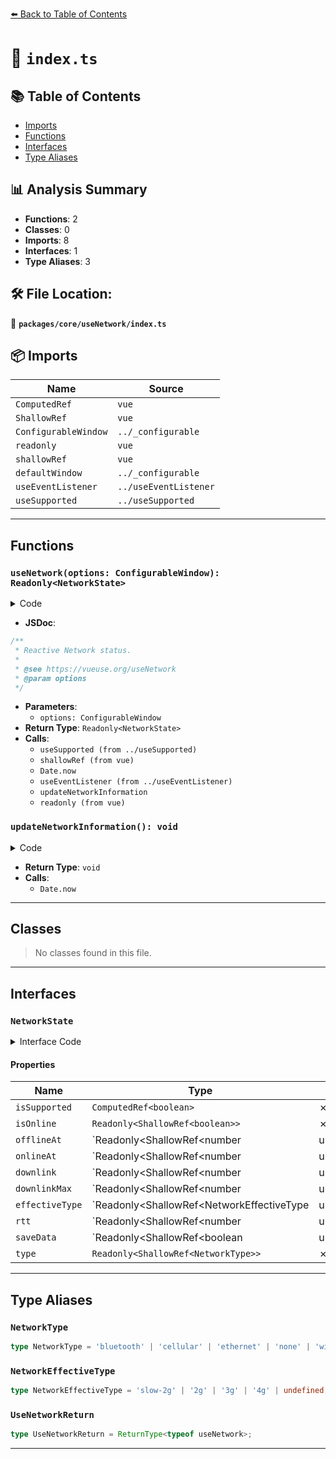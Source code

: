 [⬅️ Back to Table of Contents](../../../index.md)

# 📄 `index.ts`

## 📚 Table of Contents

- [Imports](#imports)
- [Functions](#functions)
- [Interfaces](#interfaces)
- [Type Aliases](#type-aliases)

## 📊 Analysis Summary

- **Functions**: 2
- **Classes**: 0
- **Imports**: 8
- **Interfaces**: 1
- **Type Aliases**: 3

## 🛠️ File Location:
📂 **`packages/core/useNetwork/index.ts`**

## 📦 Imports

| Name | Source |
|------|--------|
| `ComputedRef` | `vue` |
| `ShallowRef` | `vue` |
| `ConfigurableWindow` | `../_configurable` |
| `readonly` | `vue` |
| `shallowRef` | `vue` |
| `defaultWindow` | `../_configurable` |
| `useEventListener` | `../useEventListener` |
| `useSupported` | `../useSupported` |


---

## Functions

### `useNetwork(options: ConfigurableWindow): Readonly<NetworkState>`

<details><summary>Code</summary>

```ts
export function useNetwork(options: ConfigurableWindow = {}): Readonly<NetworkState> {
  const { window = defaultWindow } = options
  const navigator = window?.navigator
  const isSupported = useSupported(() => navigator && 'connection' in navigator)

  const isOnline = shallowRef(true)
  const saveData = shallowRef(false)
  const offlineAt = shallowRef<number | undefined>(undefined)
  const onlineAt = shallowRef<number | undefined>(undefined)
  const downlink = shallowRef<number | undefined>(undefined)
  const downlinkMax = shallowRef<number | undefined>(undefined)
  const rtt = shallowRef<number | undefined>(undefined)
  const effectiveType = shallowRef<NetworkEffectiveType>(undefined)
  const type = shallowRef<NetworkType>('unknown')

  const connection = isSupported.value && (navigator as any).connection

  function updateNetworkInformation() {
    if (!navigator)
      return

    isOnline.value = navigator.onLine
    offlineAt.value = isOnline.value ? undefined : Date.now()
    onlineAt.value = isOnline.value ? Date.now() : undefined

    if (connection) {
      downlink.value = connection.downlink
      downlinkMax.value = connection.downlinkMax
      effectiveType.value = connection.effectiveType
      rtt.value = connection.rtt
      saveData.value = connection.saveData
      type.value = connection.type
    }
  }

  const listenerOptions = { passive: true }

  if (window) {
    useEventListener(window, 'offline', () => {
      isOnline.value = false
      offlineAt.value = Date.now()
    }, listenerOptions)

    useEventListener(window, 'online', () => {
      isOnline.value = true
      onlineAt.value = Date.now()
    }, listenerOptions)
  }

  if (connection)
    useEventListener(connection, 'change', updateNetworkInformation, listenerOptions)

  updateNetworkInformation()

  return {
    isSupported,
    isOnline: readonly(isOnline),
    saveData: readonly(saveData),
    offlineAt: readonly(offlineAt),
    onlineAt: readonly(onlineAt),
    downlink: readonly(downlink),
    downlinkMax: readonly(downlinkMax),
    effectiveType: readonly(effectiveType),
    rtt: readonly(rtt),
    type: readonly(type),
  }
}
```
</details>

- **JSDoc**:
```ts
/**
 * Reactive Network status.
 *
 * @see https://vueuse.org/useNetwork
 * @param options
 */
```

- **Parameters**:
  - `options: ConfigurableWindow`
- **Return Type**: `Readonly<NetworkState>`
- **Calls**:
  - `useSupported (from ../useSupported)`
  - `shallowRef (from vue)`
  - `Date.now`
  - `useEventListener (from ../useEventListener)`
  - `updateNetworkInformation`
  - `readonly (from vue)`
### `updateNetworkInformation(): void`

<details><summary>Code</summary>

```ts
function updateNetworkInformation() {
    if (!navigator)
      return

    isOnline.value = navigator.onLine
    offlineAt.value = isOnline.value ? undefined : Date.now()
    onlineAt.value = isOnline.value ? Date.now() : undefined

    if (connection) {
      downlink.value = connection.downlink
      downlinkMax.value = connection.downlinkMax
      effectiveType.value = connection.effectiveType
      rtt.value = connection.rtt
      saveData.value = connection.saveData
      type.value = connection.type
    }
  }
```
</details>

- **Return Type**: `void`
- **Calls**:
  - `Date.now`

---

## Classes

> No classes found in this file.


---

## Interfaces

### `NetworkState`

<details><summary>Interface Code</summary>

```ts
export interface NetworkState {
  isSupported: ComputedRef<boolean>
  /**
   * If the user is currently connected.
   */
  isOnline: Readonly<ShallowRef<boolean>>
  /**
   * The time since the user was last connected.
   */
  offlineAt: Readonly<ShallowRef<number | undefined>>
  /**
   * At this time, if the user is offline and reconnects
   */
  onlineAt: Readonly<ShallowRef<number | undefined>>
  /**
   * The download speed in Mbps.
   */
  downlink: Readonly<ShallowRef<number | undefined>>
  /**
   * The max reachable download speed in Mbps.
   */
  downlinkMax: Readonly<ShallowRef<number | undefined>>
  /**
   * The detected effective speed type.
   */
  effectiveType: Readonly<ShallowRef<NetworkEffectiveType | undefined>>
  /**
   * The estimated effective round-trip time of the current connection.
   */
  rtt: Readonly<ShallowRef<number | undefined>>
  /**
   * If the user activated data saver mode.
   */
  saveData: Readonly<ShallowRef<boolean | undefined>>
  /**
   * The detected connection/network type.
   */
  type: Readonly<ShallowRef<NetworkType>>
}
```
</details>

#### Properties

| Name | Type | Optional | Description |
|------|------|----------|-------------|
| `isSupported` | `ComputedRef<boolean>` | ✗ |  |
| `isOnline` | `Readonly<ShallowRef<boolean>>` | ✗ |  |
| `offlineAt` | `Readonly<ShallowRef<number | undefined>>` | ✗ |  |
| `onlineAt` | `Readonly<ShallowRef<number | undefined>>` | ✗ |  |
| `downlink` | `Readonly<ShallowRef<number | undefined>>` | ✗ |  |
| `downlinkMax` | `Readonly<ShallowRef<number | undefined>>` | ✗ |  |
| `effectiveType` | `Readonly<ShallowRef<NetworkEffectiveType | undefined>>` | ✗ |  |
| `rtt` | `Readonly<ShallowRef<number | undefined>>` | ✗ |  |
| `saveData` | `Readonly<ShallowRef<boolean | undefined>>` | ✗ |  |
| `type` | `Readonly<ShallowRef<NetworkType>>` | ✗ |  |


---

## Type Aliases

### `NetworkType`

```ts
type NetworkType = 'bluetooth' | 'cellular' | 'ethernet' | 'none' | 'wifi' | 'wimax' | 'other' | 'unknown';
```

### `NetworkEffectiveType`

```ts
type NetworkEffectiveType = 'slow-2g' | '2g' | '3g' | '4g' | undefined;
```

### `UseNetworkReturn`

```ts
type UseNetworkReturn = ReturnType<typeof useNetwork>;
```


---